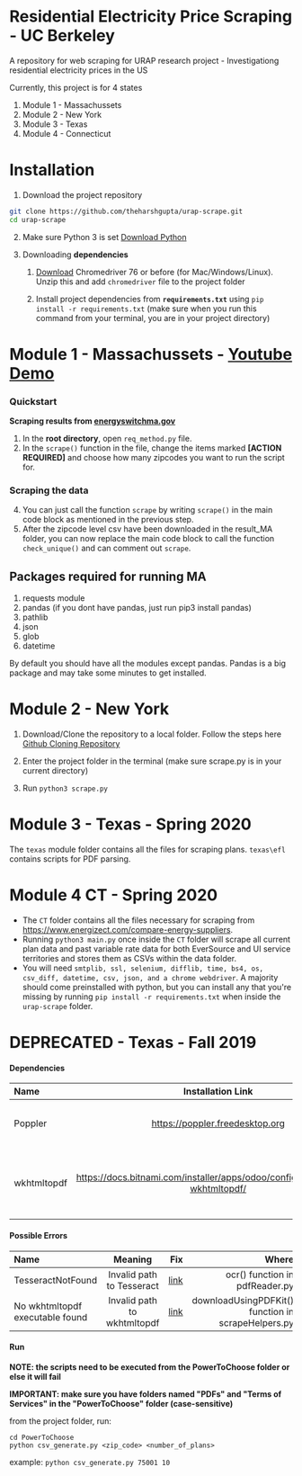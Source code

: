 # Residential Electricity Price Scraping - UC Berkeley
A repository for web scraping for URAP research project - Investigationg residential electricity prices in the US

Currently, this project is for 4 states

1. Module 1 - Massachussets
2. Module 2 - New York
3. Module 3 - Texas
4. Module 4 - Connecticut

# Installation

1. Download the project repository
```bash
git clone https://github.com/theharshgupta/urap-scrape.git
cd urap-scrape
```
2. Make sure Python 3 is set [Download Python](https://www.python.org/downloads/)

3. Downloading **dependencies**

    1. [Download](https://chromedriver.storage.googleapis.com/index.html?path=76.0.3809.126/) Chromedriver 76 or before (for Mac/Windows/Linux). Unzip this and add `chromedriver` file to the project folder

    2. Install  project dependencies from **`requirements.txt`** using `pip install -r requirements.txt` (make sure when you run this command from your terminal, you are in your project directory)

# Module 1 - Massachussets - [Youtube Demo](https://www.youtube.com/watch?v=hpB_RoIlrFI&list=PLpSsC5dbVHV-Uf1VJ2ekMPUIohRoZYe8n&index=1)

### Quickstart
**Scraping results from [energyswitchma.gov](http://www.energyswitchma.gov/#/)**

1. In the **root directory**, open `req_method.py` file.
2. In the `scrape()` function in the file, change the items marked **\[ACTION REQUIRED\]** and choose how many zipcodes you want to run the script for.

### Scraping the data                                           
4. You can just call the function `scrape` by writing `scrape()` in the main code block as mentioned in the previous step.
5. After the zipcode level csv have been downloaded in the result_MA folder, you can now replace the main code block to call the function `check_unique()` and can comment out `scrape`.
## Packages required for running MA

1. requests module
2. pandas (if you dont have pandas, just run pip3 install pandas)
3. pathlib
4. json
5. glob
6. datetime

By default you should have all the modules except pandas. Pandas is a big package and may take some minutes to get installed.

# Module 2 - New York

1. Download/Clone the repository to a local folder. Follow the steps here [Github Cloning Repository](https://help.github.com/en/github/creating-cloning-and-archiving-repositories/cloning-a-repository)

2. Enter the project folder in the terminal (make sure scrape.py is in your current directory)

3. Run `python3 scrape.py`


# Module 3 - Texas - Spring 2020
The `texas` module folder contains all the files for scraping plans. `texas\efl` contains scripts for PDF parsing.

# Module 4 CT - Spring 2020
- The `CT` folder contains all the files necessary for scraping from https://www.energizect.com/compare-energy-suppliers.
- Running `python3 main.py` once inside the `CT` folder will scrape all current plan data and past variable rate data for both EverSource and UI service territories and stores them as CSVs within the data folder.
- You will need `smtplib, ssl, selenium, difflib, time, bs4, os, csv_diff, datetime, csv, json, and a chrome webdriver`.  A majority should come preinstalled with python, but you can install any that you're missing by running `pip install -r requirements.txt` when inside the `urap-scrape` folder.





# DEPRECATED - Texas - Fall 2019

#### Dependencies

| Name          | Installation Link                             | Purpose                                   |
| :---          |    :----:                                     |          :---:                            |
| Poppler       | https://poppler.freedesktop.org               | Used to perform OCR on PDfs               |
| wkhtmltopdf   | https://docs.bitnami.com/installer/apps/odoo/configuration/install-wkhtmltopdf/        | Used to convert HTML pages into PDFs      |

#### Possible Errors

| Name          | Meaning                             | Fix                                   | Where |
| :---          |    :---:                           |          ---:                          | ---:  |
| TesseractNotFound | Invalid path to Tesseract | [link](https://stackoverflow.com/questions/50951955/pytesseract-tesseractnotfound-error-tesseract-is-not-installed-or-its-not-i) | ocr() function in pdfReader.py |
| No wkhtmltopdf executable found | Invalid path to wkhtmltopdf | [link](https://stackoverflow.com/questions/27673870/cant-create-pdf-using-python-pdfkit-error-no-wkhtmltopdf-executable-found) | downloadUsingPDFKit() function in scrapeHelpers.py |

#### Run

**NOTE: the scripts need to be executed from the PowerToChoose folder or else it will fail**

**IMPORTANT: make sure you have folders named "PDFs" and "Terms of Services" in the "PowerToChoose" folder (case-sensitive)**

from the project folder, run:
```
cd PowerToChoose
python csv_generate.py <zip_code> <number_of_plans>
```

example:
`python csv_generate.py 75001 10`
